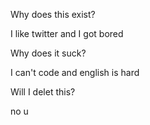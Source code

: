 Why does this exist?

I like twitter and I got bored

Why does it suck?

I can't code and english is hard

Will I delet this?

no u
